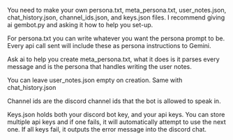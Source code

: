 You need to make your own persona.txt, meta_persona.txt, user_notes.json, chat_history.json, channel_ids.json, and keys.json files.
I recommend giving ai gembot.py and asking it how to help you set-up.

For persona.txt you can write whatever you want the persona prompt to be. Every api call sent will include these as persona instructions to Gemini.

Ask ai to help you create meta_persona.txt, what it does is it parses every message and is the persona that handles writing the user notes.

You can leave user_notes.json empty on creation. Same with chat_history.json

Channel ids are the discord channel ids that the bot is allowed to speak in.

Keys.json holds both your discord bot key, and your api keys.
You can store multiple api keys and if one fails, it will automatically attempt to use the next one. If all keys fail, it outputs the error message into the discord chat.
